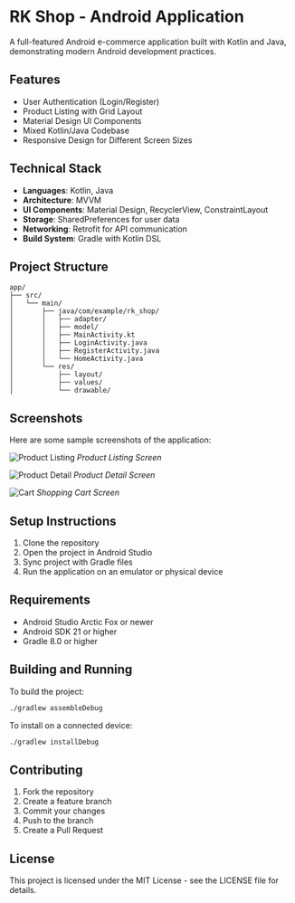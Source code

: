 # RK Shop - Android Application

A full-featured Android e-commerce application built with Kotlin and Java, demonstrating modern Android development practices.

## Features

- User Authentication (Login/Register)
- Product Listing with Grid Layout
- Material Design UI Components
- Mixed Kotlin/Java Codebase
- Responsive Design for Different Screen Sizes

## Technical Stack

- **Languages**: Kotlin, Java
- **Architecture**: MVVM
- **UI Components**: Material Design, RecyclerView, ConstraintLayout
- **Storage**: SharedPreferences for user data
- **Networking**: Retrofit for API communication
- **Build System**: Gradle with Kotlin DSL

## Project Structure

```
app/
├── src/
│   └── main/
│       ├── java/com/example/rk_shop/
│       │   ├── adapter/
│       │   ├── model/
│       │   ├── MainActivity.kt
│       │   ├── LoginActivity.java
│       │   ├── RegisterActivity.java
│       │   └── HomeActivity.java
│       └── res/
│           ├── layout/
│           ├── values/
│           └── drawable/
```

## Screenshots

Here are some sample screenshots of the application:

![Product Listing](path/to/screenshot_product_listing.png)
*Product Listing Screen*

![Product Detail](path/to/screenshot_product_detail.png)
*Product Detail Screen*

![Cart](path/to/screenshot_cart.png)
*Shopping Cart Screen*

## Setup Instructions

1. Clone the repository
2. Open the project in Android Studio
3. Sync project with Gradle files
4. Run the application on an emulator or physical device

## Requirements

- Android Studio Arctic Fox or newer
- Android SDK 21 or higher
- Gradle 8.0 or higher

## Building and Running

To build the project:
```bash
./gradlew assembleDebug
```

To install on a connected device:
```bash
./gradlew installDebug
```

## Contributing

1. Fork the repository
2. Create a feature branch
3. Commit your changes
4. Push to the branch
5. Create a Pull Request

## License

This project is licensed under the MIT License - see the LICENSE file for details.
